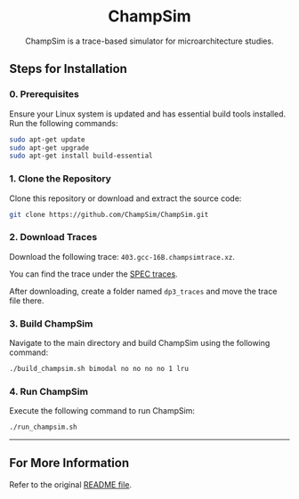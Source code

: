 <h1 align="center">ChampSim</h1>
<p align="center">ChampSim is a trace-based simulator for microarchitecture studies.</p>

## Steps for Installation

### 0. Prerequisites
Ensure your Linux system is updated and has essential build tools installed. Run the following commands:

```bash
sudo apt-get update
sudo apt-get upgrade
sudo apt-get install build-essential
```

### 1. Clone the Repository
Clone this repository or download and extract the source code:

```bash
git clone https://github.com/ChampSim/ChampSim.git
```

### 2. Download Traces
Download the following trace: `403.gcc-16B.champsimtrace.xz`.

You can find the trace under the [SPEC traces](https://dpc3.compas.cs.stonybrook.edu/champsim-traces/speccpu/).

After downloading, create a folder named `dp3_traces` and move the trace file there.

### 3. Build ChampSim
Navigate to the main directory and build ChampSim using the following command:

```bash
./build_champsim.sh bimodal no no no no 1 lru
```

### 4. Run ChampSim
Execute the following command to run ChampSim:

```bash
./run_champsim.sh
```

---

## For More Information
Refer to the original [README file](/README-original.md).
